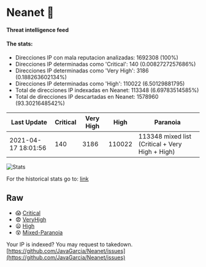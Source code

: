 # Neanet :hocho:
#### Threat intelligence feed
#### The stats:

- Direcciones IP con mala reputacion analizadas: 1692308 (100%)
- Direcciones IP determinadas como 'Critical':  140 (0.0082727257686%)
- Direcciones IP determinadas como 'Very High':  3186 (0.188263602134%)
- Direcciones IP determinadas como 'High':  110022 (6.50129881795)
- Total de direcciones IP indexadas en Neanet:  113348 (6.69783514585%)
- Total de direcciones IP descartadas en Neanet:  1578960 (93.3021648542%)

| Last Update | Critical | Very High | High | Paranoia |
| --- | --- | --- | --- | --- |
| 2021-04-17 18:01:56 | 140 | 3186 | 110022 | 113348 mixed list (Critical + Very High + High)|

![Stats](https://docs.google.com/spreadsheets/d/e/2PACX-1vSnaNMIXVabIpDJjufMlzH7poXnshF3mgd8Is1g9ytUEzVsP5my4Trn8f-xkoLLQ38xpL3HtmUexLo6/pubchart?oid=501124687&format=image)

For the historical stats go to: [link](/stats.csv)
## Raw
- :scream: [Critical](https://raw.githubusercontent.com/JavaGarcia/Neanet/master/blacklists/neanet_critical.txt)
- :fearful: [VeryHigh](https://raw.githubusercontent.com/JavaGarcia/Neanet/master/blacklists/neanet_veryHigh.txtt)
- :frowning: [High](https://raw.githubusercontent.com/JavaGarcia/Neanet/master/blacklists/neanet_high.txt)
- :dizzy_face: [Mixed-Paranoia](https://raw.githubusercontent.com/JavaGarcia/Neanet/master/blacklists/neanet_all.txt)


Your IP is indexed? You may request to takedown. [https://github.com/JavaGarcia/Neanet/issues](https://github.com/JavaGarcia/Neanet/issues)































































































































































































































































































































































































































































































































































































































































































































































































































































































































































































































































































































































































































































































































































































































































































































































































































































































































































































































































































































































































































































































































































































































































































































































































































































































































































































































































































































































































































































































































































































































































































































































































































































































































































































































































































































































































































































































































































































































































































































































































































































































































































































































































































































































































































































































































































































































































































































































































































































































































































































































































































































































































































































































































































































































































































































































































































































































































































































































































































